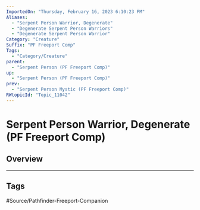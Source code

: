 ```yaml
---
ImportedOn: "Thursday, February 16, 2023 6:10:23 PM"
Aliases:
  - "Serpent Person Warrior, Degenerate"
  - "Degenerate Serpent Person Warriors"
  - "Degenerate Serpent Person Warrior"
Category: "Creature"
Suffix: "PF Freeport Comp"
Tags:
  - "Category/Creature"
parent:
  - "Serpent Person (PF Freeport Comp)"
up:
  - "Serpent Person (PF Freeport Comp)"
prev:
  - "Serpent Person Mystic (PF Freeport Comp)"
RWtopicId: "Topic_11042"
---
```

# Serpent Person Warrior, Degenerate (PF Freeport Comp)
## Overview

---
## Tags
#Source/Pathfinder-Freeport-Companion

